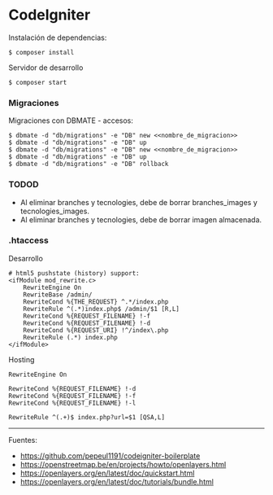 # CodeIgniter

Instalación de dependencias:

    $ composer install

Servidor de desarrollo

    $ composer start

### Migraciones

Migraciones con DBMATE - accesos:

    $ dbmate -d "db/migrations" -e "DB" new <<nombre_de_migracion>>
    $ dbmate -d "db/migrations" -e "DB" up
    $ dbmate -d "db/migrations" -e "DB" new <<nombre_de_migracion>>
    $ dbmate -d "db/migrations" -e "DB" up
    $ dbmate -d "db/migrations" -e "DB" rollback

### TODOD

+ Al eliminar branches y tecnologies, debe de borrar branches_images y tecnologies_images.
+ Al eliminar branches y tecnologies, debe de borrar imagen almacenada.

### .htaccess

Desarrollo

```
# html5 pushstate (history) support:
<ifModule mod_rewrite.c>
    RewriteEngine On
    RewriteBase /admin/
    RewriteCond %{THE_REQUEST} ^.*/index.php 
    RewriteRule ^(.*)index.php$ /admin/$1 [R,L] 
    RewriteCond %{REQUEST_FILENAME} !-f
    RewriteCond %{REQUEST_FILENAME} !-d
    RewriteCond %{REQUEST_URI} !^/index\.php
    RewriteRule (.*) index.php
</ifModule>
```

Hosting

```
RewriteEngine On

RewriteCond %{REQUEST_FILENAME} !-d
RewriteCond %{REQUEST_FILENAME} !-f
RewriteCond %{REQUEST_FILENAME} !-l

RewriteRule ^(.+)$ index.php?url=$1 [QSA,L]
```
---

Fuentes:

+ https://github.com/pepeul1191/codeigniter-boilerplate
+ https://openstreetmap.be/en/projects/howto/openlayers.html
+ https://openlayers.org/en/latest/doc/quickstart.html
+ https://openlayers.org/en/latest/doc/tutorials/bundle.html